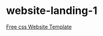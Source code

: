 # website-landing-1


[Free css Website Template](https://www.free-css.com/free-css-templates?start=24)
